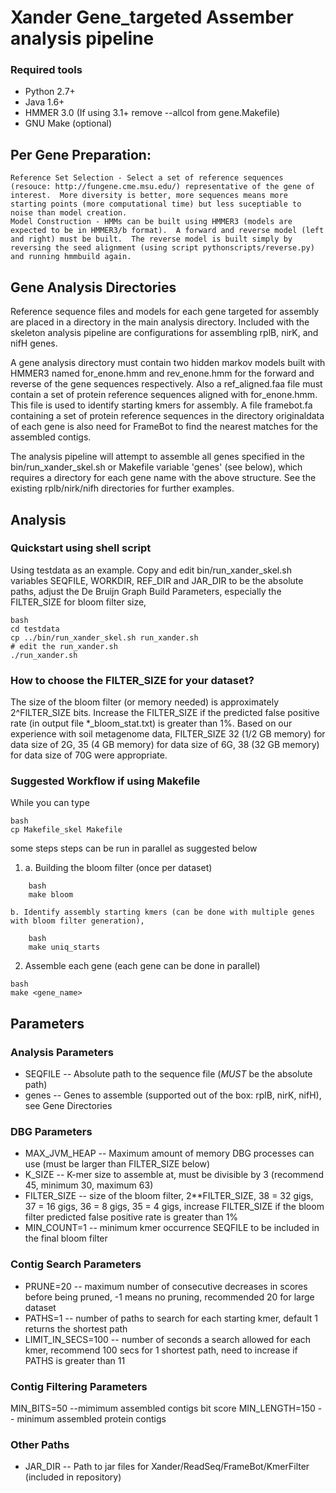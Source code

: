 # Xander Gene_targeted Assember analysis pipeline

### Required tools

* Python 2.7+
* Java 1.6+
* HMMER 3.0 (If using 3.1+ remove --allcol from gene.Makefile)
* GNU Make (optional)

## Per Gene Preparation:
    Reference Set Selection - Select a set of reference sequences (resouce: http://fungene.cme.msu.edu/) representative of the gene of interest.  More diversity is better, more sequences means more starting points (more computational time) but less suceptiable to noise than model creation.
    Model Construction - HMMs can be built using HMMER3 (models are expected to be in HMMER3/b format).  A forward and reverse model (left and right) must be built.  The reverse model is built simply by reversing the seed alignment (using script pythonscripts/reverse.py) and running hmmbuild again.

## Gene Analysis Directories

Reference sequence files and models for each gene targeted for assembly are placed in a directory in the main analysis directory.  Included with the skeleton analysis pipeline are configurations for assembling rplB, nirK, and nifH genes.

A gene analysis directory must contain two hidden markov models built with HMMER3 named for_enone.hmm and rev_enone.hmm for the forward and reverse of the gene sequences respectively.  Also a ref_aligned.faa file must contain a set of protein reference sequences aligned with for_enone.hmm.  This file is used to identify starting kmers for assembly. 
A file framebot.fa containing a set of protein reference sequences in the directory originaldata of each gene is also need for FrameBot to find the nearest matches for the assembled contigs.

The analysis pipeline will attempt to assemble all genes specified in the bin/run_xander_skel.sh or Makefile variable 'genes' (see below), which requires a directory for each gene name with the above structure.  See the existing rplb/nirk/nifh directories for further examples.

## Analysis

### Quickstart using shell script
Using testdata as an example. Copy and edit bin/run_xander_skel.sh variables SEQFILE, WORKDIR, REF_DIR and JAR_DIR to be the absolute paths, adjust the De Bruijn Graph Build Parameters, especially the FILTER_SIZE for bloom filter size,
```
bash
cd testdata
cp ../bin/run_xander_skel.sh run_xander.sh
# edit the run_xander.sh
./run_xander.sh
```

### How to choose the FILTER_SIZE for your dataset?
The size of the bloom filter (or memory needed) is approximately 2^FILTER_SIZE bits. Increase the FILTER_SIZE if the predicted false positive rate (in output file *_bloom_stat.txt) is greater than 1%. Based on our experience with soil metagenome data, FILTER_SIZE 32 (1/2 GB memory) for data size of 2G, 35 (4 GB memory) for data size of 6G, 38 (32 GB memory) for data size of 70G were appropriate. 

### Suggested Workflow if using Makefile

While you can type 
```
bash
cp Makefile_skel Makefile
```

some steps steps can be run in parallel as suggested below

1. 
    a. Building the bloom filter (once per dataset)
```
	bash
	make bloom
```

    b. Identify assembly starting kmers (can be done with multiple genes with bloom filter generation),
```
	bash
	make uniq_starts
```

2. Assemble each gene (each gene can be done in parallel)
```
bash
make <gene_name>
```


## Parameters

### Analysis Parameters
* SEQFILE -- Absolute path to the sequence file (_MUST_ be the absolute path)
* genes -- Genes to assemble (supported out of the box: rplB, nirK, nifH), see Gene Directories

### DBG Parameters
* MAX_JVM_HEAP -- Maximum amount of memory DBG processes can use (must be larger than FILTER_SIZE below)
* K_SIZE -- K-mer size to assemble at, must be divisible by 3 (recommend 45, minimum 30, maximum 63)
* FILTER_SIZE -- size of the bloom filter, 2**FILTER_SIZE, 38 = 32 gigs, 37 = 16 gigs, 36 = 8 gigs, 35 = 4 gigs, increase FILTER_SIZE if the bloom filter predicted false positive rate is greater than 1%
* MIN_COUNT=1 -- minimum kmer occurrence SEQFILE to be included in the final bloom filter

### Contig Search Parameters
* PRUNE=20 -- maximum number of consecutive decreases in scores before being pruned, -1 means no pruning, recommended 20 for large dataset
* PATHS=1 -- number of paths to search for each starting kmer, default 1 returns the shortest path
* LIMIT_IN_SECS=100 -- number of seconds a search allowed for each kmer, recommend 100 secs for 1 shortest path, need to increase if PATHS is greater than 11

### Contig Filtering Parameters
MIN_BITS=50 --mimimum assembled contigs bit score
MIN_LENGTH=150  -- minimum assembled protein contigs

### Other Paths
* JAR_DIR -- Path to jar files for Xander/ReadSeq/FrameBot/KmerFilter (included in repository)

